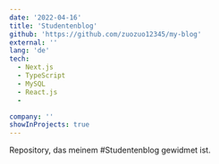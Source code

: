 ```yaml
---
date: '2022-04-16'
title: 'Studentenblog'
github: 'https://github.com/zuozuo12345/my-blog'
external: ''
lang: 'de'
tech:
  - Next.js
  - TypeScript
  - MySQL
  - React.js
  - 

company: ''
showInProjects: true
---
```

Repository, das meinem #Studentenblog gewidmet ist.
